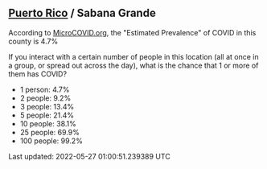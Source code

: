
## [Puerto Rico](/united-states/puerto-rico) / Sabana Grande

According to [MicroCOVID.org](http://microcovid.org),
the "Estimated Prevalence" of COVID in this county is 4.7%

If you interact with a certain number of people in this location
(all at once in a group, or spread out across the day), what is the chance that
1 or more of them has COVID?

- 1 person: 4.7%
- 2 people: 9.2%
- 3 people: 13.4%
- 5 people: 21.4%
- 10 people: 38.1%
- 25 people: 69.9%
- 100 people: 99.2%

Last updated: 2022-05-27 01:00:51.239389 UTC
